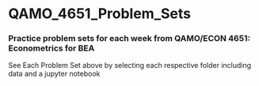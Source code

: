 # QAMO_4651_Problem_Sets
### Practice problem sets for each week from QAMO/ECON 4651: Econometrics for BEA

See Each Problem Set above by selecting each respective folder including data and a jupyter notebook
